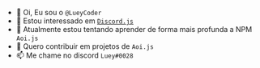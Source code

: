 - 👋 Oi, Eu sou o ```@LueyCoder```
- 👀 Estou interessado em [```Discord.js```](https://discord.js.org)
- 🌱 Atualmente estou tentando aprender de forma mais profunda a NPM ```Aoi.js```
- 💞️ Quero contribuir em projetos de ```Aoi.js```
- 📫 Me chame no discord ```Luey#0028```

<!---
LueyCoder/LueyCoder is a ✨ special ✨ repository because its `README.md` (this file) appears on your GitHub profile.
You can click the Preview link to take a look at your changes.
--->
